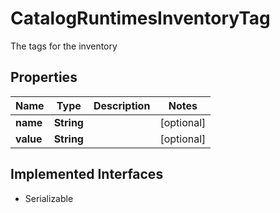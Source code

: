 

# CatalogRuntimesInventoryTag

The tags for the inventory

## Properties

| Name | Type | Description | Notes |
|------------ | ------------- | ------------- | -------------|
|**name** | **String** |  |  [optional] |
|**value** | **String** |  |  [optional] |


## Implemented Interfaces

* Serializable


